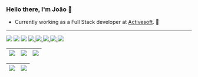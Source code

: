 ### Hello there, I'm João 👋
- Currently working as a Full Stack developer at [Activesoft](https://activesoft.com.br/). 🦾
---
<p float="left">
 
 <a style="text-decoration: none" href="https://angular.io/">
 <img src="https://img.shields.io/badge/Angular-DD0031?style=for-the-badge&logo=angular&logoColor=white">
 </a>
 
 <a href="https://www.djangoproject.com/" style="text-decoration: none">
 <img src="https://img.shields.io/badge/Django-44B78B?style=for-the-badge&logo=django&logoColor=white">
 </a>
 
 <a href="https://www.docker.com/" style="text-decoration: none">
 <img src="https://img.shields.io/badge/Docker-2CA5E0?style=for-the-badge&logo=docker&logoColor=white">
 </a>
 
 <a href="https://pt-br.legacy.reactjs.org/">
 <img src="https://img.shields.io/badge/React-087ea9?style=for-the-badge&logo=react&logoColor=white">
 </a>
 
 <a href="https://flask.palletsprojects.com/en/3.0.x/">
 <img src="https://img.shields.io/badge/Flask-004b6b.svg?&style=for-the-badge&logo=flask&logoColor=white">
 </a>
 
 <a href="https://nodejs.org/en">
 <img src="https://img.shields.io/badge/Nodejs-026e00?style=for-the-badge&logo=node.js&logoColor=white">
 </a>

 <a href="https://tailwindcss.com/">
 <img src="https://img.shields.io/badge/Tailwind-0EA5E9?style=for-the-badge&logo=tailwindcss&logoColor=white">
 </a>
 
 <a href="https://www.atlassian.com/br/software/jira">
 <img src="https://img.shields.io/badge/jira-0052CC?style=for-the-badge&logo=jira&logoColor=white">
 </a>


</p>

| ![](http://github-profile-summary-cards.vercel.app/api/cards/stats?username=joapedu&theme=nord_dark) | ![](http://github-profile-summary-cards.vercel.app/api/cards/repos-per-language?username=joapedu&hide=Html&theme=nord_dark) | ![](http://github-profile-summary-cards.vercel.app/api/cards/most-commit-language?username=joapedu&theme=nord_dark) |
| :-: | :-: | :-: |

| ![](http://github-profile-summary-cards.vercel.app/api/cards/profile-details?username=joapedu&theme=nord_dark) | ![](https://github-readme-streak-stats.herokuapp.com/?user=joapedu&hide_border=true&date_format=M%20j%5B%2C%20Y%5D&background=2D3742&stroke=2D3742&ring=6bbbca&fire=6bbbca&currStreakNum=fff&sideNums=6bbbca&currStreakLabel=6bbbca&sideLabels=fff&dates=fff) |
| :-: | :-: |
